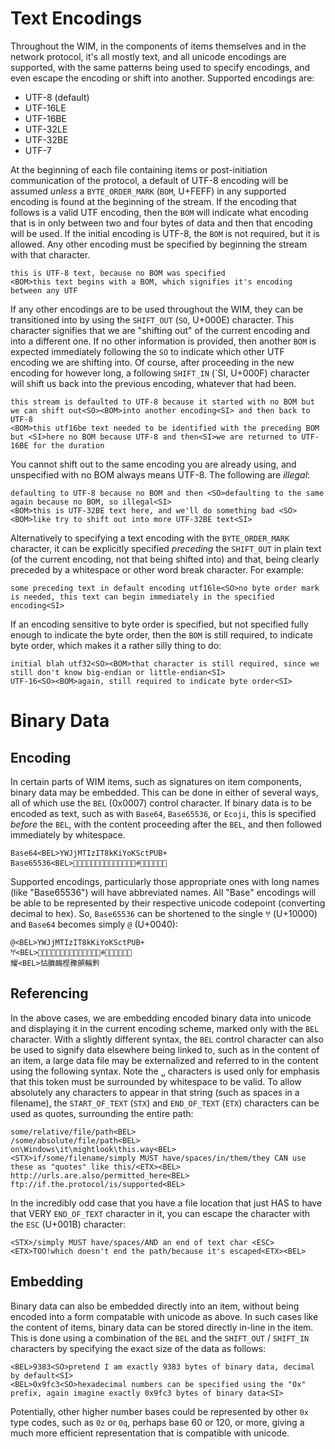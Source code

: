 # Text Encodings

Throughout the WIM, in the components of items themselves and in the network protocol, it's all mostly text, and all unicode encodings are supported, with the same patterns being used to specify encodings, and even escape the encoding or shift into another.  Supported encodings are:

* UTF-8 (default)
* UTF-16LE
* UTF-16BE
* UTF-32LE
* UTF-32BE
* UTF-7

At the beginning of each file containing items or post-initiation communication of the protocol, a default of  UTF-8 encoding will be assumed  *unless* a `BYTE_ORDER_MARK` (`BOM`, U+FEFF) in any supported encoding is found at the beginning of the stream.  If the encoding that follows is a valid UTF encoding, then the `BOM` will indicate what encoding that is in only between two and four bytes of data and then that encoding will be used.  If the initial encoding is UTF-8, the `BOM` is not required, but it is allowed.  Any other encoding must be specified by beginning the stream with that character.

	this is UTF-8 text, because no BOM was specified
	<BOM>this text begins with a BOM, which signifies it's encoding between any UTF
	
If any other encodings are to be used throughout the WIM, they can be transitioned into by using the `SHIFT_OUT` (`SO`, U+000E) character.  This character signifies that we are "shifting out" of the current encoding and into a different one.  If no other information is provided, then another `BOM` is expected immediately following the `SO` to indicate which other UTF encoding we are shifting into.  Of course, after proceeding in the new encoding for however long, a following `SHIFT_IN` (`SI, U+000F) character will shift us back into the previous encoding, whatever that had been.

	this stream is defaulted to UTF-8 because it started with no BOM but we can shift out<SO><BOM>into another encoding<SI> and then back to UTF-8
	<BOM>this utf16be text needed to be identified with the preceding BOM but <SI>here no BOM because UTF-8 and then<SI>we are returned to UTF-16BE for the duration
	
You cannot shift out to the same encoding you are already using, and unspecified with no BOM always means UTF-8.  The following are *illegal*:

	defaulting to UTF-8 because no BOM and then <SO>defaulting to the same again because no BOM, so illegal<SI>
	<BOM>this is UTF-32BE text here, and we'll do something bad <SO><BOM>like try to shift out into more UTF-32BE text<SI>

Alternatively to specifying a text encoding with the `BYTE_ORDER_MARK` character, it can be explicitly specified *preceding* the `SHIFT_OUT` in plain text (of the current encoding, not that being shifted into) and that, being clearly preceded by a whitespace or other word break character.  For example:

	some preceding text in default encoding utf16le<SO>no byte order mark is needed, this text can begin immediately in the specified encoding<SI>
	  
If an encoding sensitive to byte order is specified, but not specified fully enough to indicate the byte order, then the `BOM` is still required, to indicate byte order, which makes it a rather silly thing to do:

	initial blah utf32<SO><BOM>that character is still required, since we still don't know big-endian or little-endian<SI>
	UTF-16<SO><BOM>again, still required to indicate byte order<SI>


# Binary Data

## Encoding

In certain parts of WIM items, such as signatures on item components, binary data may be embedded.  This can be done in either of several ways, all of which use the `BEL` (0x0007) control character.  If binary data is to be encoded as text, such as with `Base64`, `Base65536`, or `Ecoji`, this is specified *before* the `BEL`, with the content proceeding after the `BEL`, and then followed immediately by whitespace.

	Base64<BEL>YWJjMTIzIT8kKiYoKSctPUB+
	Base65536<BEL>𤇃𢊻𤄻嶜𤄋𤇁𡊻𤄛𤆬𠲻𤆻𠆜𢮻𤆻ꊌ𢪻𤆻邌𤆻𤊻𤅋

Supported encodings, particularly those appropriate ones with long names (like "Base65536") will have abbreviated names.  All "Base" encodings will be able to be represented by their respective unicode codepoint (converting decimal to hex).  So, `Base65536` can be shortened to the single `𐀀` (U+10000) and `Base64` becomes simply `@` (U+0040):

	@<BEL>YWJjMTIzIT8kKiYoKSctPUB+
	𐀀<BEL>𤇃𢊻𤄻嶜𤄋𤇁𡊻𤄛𤆬𠲻𤆻𠆜𢮻𤆻ꊌ𢪻𤆻邌𤆻𤊻𤅋
	耀<BEL>怗膹䩈㭴䂊䫁輪黔

## Referencing

In the above cases, we are embedding encoded binary data into unicode and displaying it in the current encoding scheme, marked only with the `BEL` character.  With a slightly different syntax, the `BEL` control character can also be used to signify data elsewhere being linked to, such as in the content of an item, a large data file may be externalized and referred to in the content using the following syntax.  Note the `␣` characters is used only for emphasis that this token must be surrounded by whitespace to be valid.  To allow absolutely any characters to appear in that string (such as spaces in a filename), the `START_OF_TEXT` (`STX`) and `END_OF_TEXT` (`ETX`) characters can be used as quotes, surrounding the entire path:

	some/relative/file/path<BEL>
	/some/absolute/file/path<BEL>
	on\Windows\it\mightlook\this.way<BEL>
	<STX>if/some/filename/simply MUST have/spaces/in/them/they CAN use these as "quotes" like this/<ETX><BEL>
	http://urls.are.also/permitted_here<BEL>
	ftp://if.the.protocol/is/supported<BEL>
	
In the incredibly odd case that you have a file location that just HAS to have that VERY `END_OF_TEXT` character in it, you can escape the character with the `ESC` (U+001B) character:

	<STX>/simply MUST have/spaces/AND an end of text char <ESC><ETX>TOO!which doesn't end the path/because it's escaped<ETX><BEL>

## Embedding

Binary data can also be embedded directly into an item, without being encoded into a form compatable with unicode as above.  In such cases like the content of items, binary data can be stored directly in-line in the item.  This is done using a combination of the `BEL` and the `SHIFT_OUT` / `SHIFT_IN` characters by specifying the exact size of the data as follows:

	<BEL>9383<SO>pretend I am exactly 9383 bytes of binary data, decimal by default<SI>
	<BEL>0x9fc3<SO>hexadecimal numbers can be specified using the "0x" prefix, again imagine exactly 0x9fc3 bytes of binary data<SI>

Potentially, other higher number bases could be represented by other `0x` type codes, such as `0z` or `0q`, perhaps base 60 or 120, or more, giving a much more efficient representation that is compatible with unicode.